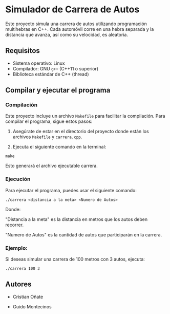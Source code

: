 # Simulador de Carrera de Autos

Este proyecto simula una carrera de autos utilizando programación multihebras en C++. Cada automóvil corre en una hebra separada y la distancia que avanza, así como su velocidad, es aleatoria.

## Requisitos

- Sistema operativo: Linux
- Compilador: GNU `g++` (C++11 o superior)
- Biblioteca estándar de C++ (thread)

## Compilar y ejecutar el programa

### Compilación

Este proyecto incluye un archivo `Makefile` para facilitar la compilación. Para compilar el programa, sigue estos pasos:

1. Asegúrate de estar en el directorio del proyecto donde están los archivos `Makefile` y `carrera.cpp`.
   
2. Ejecuta el siguiente comando en la terminal:

```
make
```
Esto generará el archivo ejecutable carrera.

### Ejecución

Para ejecutar el programa, puedes usar el siguiente comando:

   ```
   ./carrera <distancia a la meta> <Numero de Autos>
   ```


Donde:

"Distancia a la meta" es la distancia en metros que los autos deben recorrer.

"Numero de Autos" es la cantidad de autos que participarán en la carrera.



### Ejemplo:
Si deseas simular una carrera de 100 metros con 3 autos, ejecuta:


   ```
   ./carrera 100 3
   ```



## Autores

- Cristian Oñate

- Guido Montecinos
